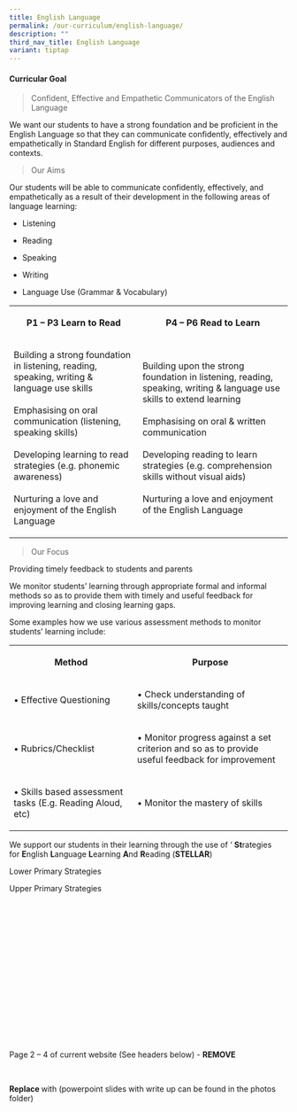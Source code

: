 ```yaml
---
title: English Language
permalink: /our-curriculum/english-language/
description: ""
third_nav_title: English Language
variant: tiptap
---
```

<h4><strong>Curricular Goal</strong></h4>
<blockquote>
<p>Confident, Effective and Empathetic Communicators of the English Language</p>
</blockquote>
<p>We want our students to have a strong foundation and be proficient in
the English Language so that they can communicate confidently, effectively
and empathetically in Standard English for different purposes, audiences
and contexts.</p>
<blockquote>
<p>Our Aims</p>
</blockquote>
<p>Our students will be able to communicate confidently, effectively, and
empathetically as a result of their development in the following areas
of language learning:</p>
<ul>
<li>
<p>Listening</p>
</li>
<li>
<p>Reading</p>
</li>
<li>
<p>Speaking</p>
</li>
<li>
<p>Writing</p>
</li>
<li>
<p>Language Use (Grammar &amp; Vocabulary)</p>
</li>
</ul>
<table>
<tbody>
<tr>
<th rowspan="1" colspan="1">
<p><strong>P1 – P3 Learn to Read</strong>
</p>
</th>
<th rowspan="1" colspan="1">
<p><strong>P4 – P6 Read to Learn</strong>
</p>
</th>
</tr>
<tr>
<td rowspan="1" colspan="1">
<p>Building a strong foundation in listening, reading, speaking, writing
&amp; language use skills
<br>
<br>Emphasising on oral communication (listening, speaking skills)
<br>
<br>Developing learning to read strategies (e.g. phonemic awareness)
<br>
<br>Nurturing a love and enjoyment of the English Language</p>
</td>
<td rowspan="1" colspan="1">
<p>Building upon the strong foundation in listening, reading, speaking, writing
&amp; language use skills to extend learning
<br>
<br>Emphasising on oral &amp; written communication
<br>
<br>Developing reading to learn strategies (e.g. comprehension skills without
visual aids)
<br>
<br>Nurturing a love and enjoyment of the English Language</p>
</td>
</tr>
</tbody>
</table>
<blockquote>
<p>Our Focus</p>
</blockquote>
<p>Providing timely feedback to students and parents</p>
<p>We monitor students’ learning through appropriate formal and informal
methods so as to provide them with timely and useful feedback for improving
learning and closing learning gaps.&nbsp;</p>
<p>Some examples how we use various assessment methods to monitor students’
learning include:</p>
<table>
<tbody>
<tr>
<th rowspan="1" colspan="1">
<p><strong>Method</strong>
</p>
</th>
<th rowspan="1" colspan="1">
<p><strong>Purpose</strong>
</p>
</th>
</tr>
<tr>
<td rowspan="1" colspan="1">
<p>• Effective Questioning</p>
</td>
<td rowspan="1" colspan="1">
<p>• Check understanding of skills/concepts taught</p>
</td>
</tr>
<tr>
<td rowspan="1" colspan="1">
<p>• Rubrics/Checklist</p>
</td>
<td rowspan="1" colspan="1">
<p>• Monitor progress against a set criterion and so as to provide useful
feedback for improvement</p>
</td>
</tr>
<tr>
<td rowspan="1" colspan="1">
<p>• Skills based assessment tasks (E.g. Reading Aloud, etc)</p>
</td>
<td rowspan="1" colspan="1">
<p>• Monitor the mastery of skills</p>
</td>
</tr>
</tbody>
</table>
<p>We support our students in their learning through the use of ‘&nbsp;<strong>St</strong>rategies
for&nbsp;<strong>E</strong>nglish&nbsp;<strong>L</strong>anguage&nbsp;<strong>L</strong>earning&nbsp;<strong>A</strong>nd&nbsp;<strong>R</strong>eading
(<strong>STELLAR</strong>)</p>
<p></p>
<p>Lower Primary Strategies</p>
<p></p>
<p>Upper Primary Strategies</p>
<p>
<br>
<br>
<br>
<br>
<br>
<br>
<br>
<br>
<br>
<br>
<br>
<br>
<br>
<br>
<br>
</p>
<p>Page 2 – 4 of current website (See headers below) - <strong>REMOVE</strong>
</p>
<p></p>
<p>
<br>
</p>
<p><strong>Replace </strong>with (powerpoint slides with write up can be
found in the photos folder)</p>
<p></p>
<p>
<br>
</p>
<p></p>
